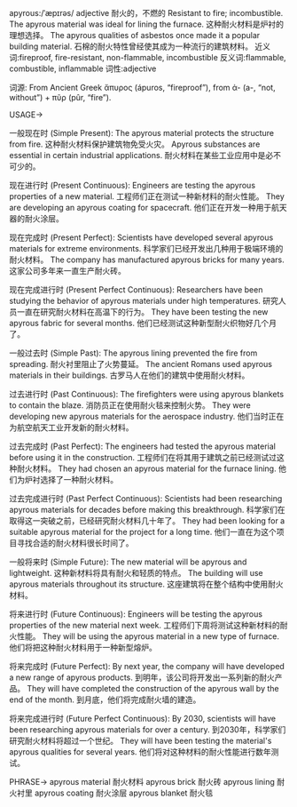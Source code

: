apyrous:/ˈæpɪrəs/
adjective
耐火的，不燃的
Resistant to fire; incombustible.
The apyrous material was ideal for lining the furnace. 这种耐火材料是炉衬的理想选择。
The apyrous qualities of asbestos once made it a popular building material. 石棉的耐火特性曾经使其成为一种流行的建筑材料。
近义词:fireproof, fire-resistant, non-flammable, incombustible
反义词:flammable, combustible, inflammable
词性:adjective

词源: From Ancient Greek ἄπυρος (ápuros, “fireproof”), from ἀ- (a-, “not, without”) + πῦρ (pûr, “fire”).

USAGE->

一般现在时 (Simple Present):
The apyrous material protects the structure from fire.  这种耐火材料保护建筑物免受火灾。
Apyrous substances are essential in certain industrial applications. 耐火材料在某些工业应用中是必不可少的。


现在进行时 (Present Continuous):
Engineers are testing the apyrous properties of a new material. 工程师们正在测试一种新材料的耐火性能。
They are developing an apyrous coating for spacecraft. 他们正在开发一种用于航天器的耐火涂层。


现在完成时 (Present Perfect):
Scientists have developed several apyrous materials for extreme environments. 科学家们已经开发出几种用于极端环境的耐火材料。
The company has manufactured apyrous bricks for many years.  这家公司多年来一直生产耐火砖。


现在完成进行时 (Present Perfect Continuous):
Researchers have been studying the behavior of apyrous materials under high temperatures. 研究人员一直在研究耐火材料在高温下的行为。
They have been testing the new apyrous fabric for several months.  他们已经测试这种新型耐火织物好几个月了。


一般过去时 (Simple Past):
The apyrous lining prevented the fire from spreading. 耐火衬里阻止了火势蔓延。
The ancient Romans used apyrous materials in their buildings. 古罗马人在他们的建筑中使用耐火材料。


过去进行时 (Past Continuous):
The firefighters were using apyrous blankets to contain the blaze. 消防员正在使用耐火毯来控制火势。
They were developing new apyrous materials for the aerospace industry. 他们当时正在为航空航天工业开发新的耐火材料。


过去完成时 (Past Perfect):
The engineers had tested the apyrous material before using it in the construction. 工程师们在将其用于建筑之前已经测试过这种耐火材料。
They had chosen an apyrous material for the furnace lining. 他们为炉衬选择了一种耐火材料。


过去完成进行时 (Past Perfect Continuous):
Scientists had been researching apyrous materials for decades before making this breakthrough. 科学家们在取得这一突破之前，已经研究耐火材料几十年了。
They had been looking for a suitable apyrous material for the project for a long time. 他们一直在为这个项目寻找合适的耐火材料很长时间了。


一般将来时 (Simple Future):
The new material will be apyrous and lightweight. 这种新材料将具有耐火和轻质的特点。
The building will use apyrous materials throughout its structure. 这座建筑将在整个结构中使用耐火材料。


将来进行时 (Future Continuous):
Engineers will be testing the apyrous properties of the new material next week. 工程师们下周将测试这种新材料的耐火性能。
They will be using the apyrous material in a new type of furnace.  他们将把这种耐火材料用于一种新型熔炉。


将来完成时 (Future Perfect):
By next year, the company will have developed a new range of apyrous products. 到明年，该公司将开发出一系列新的耐火产品。
They will have completed the construction of the apyrous wall by the end of the month. 到月底，他们将完成耐火墙的建造。


将来完成进行时 (Future Perfect Continuous):
By 2030, scientists will have been researching apyrous materials for over a century. 到2030年，科学家们研究耐火材料将超过一个世纪。
They will have been testing the material's apyrous qualities for several years.  他们将对这种材料的耐火性能进行数年测试。


PHRASE->
apyrous material  耐火材料
apyrous brick 耐火砖
apyrous lining 耐火衬里
apyrous coating 耐火涂层
apyrous blanket 耐火毯
